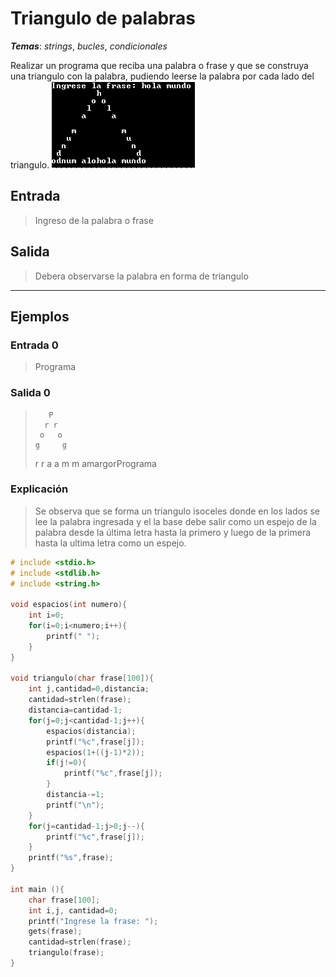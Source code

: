 # Triangulo de palabras

_**Temas**_: _strings_, _bucles_, _condicionales_

Realizar un programa que reciba una palabra o frase y que se construya una triangulo con la palabra, pudiendo leerse la palabra por cada lado del triangulo.
![](img/string.png)

## Entrada

> Ingreso de la palabra o frase

## Salida

> Debera observarse la palabra en forma de triangulo

---

## Ejemplos

### Entrada 0

> Programa

### Salida 0

>        P
>       r r
>      o   o
>     g     g
>    r       r
>   a         a
>  m           m
> amargorPrograma

### Explicación

> Se observa que se forma un triangulo isoceles donde en los lados se lee la palabra ingresada y el la base debe salir como un espejo de la palabra desde la última letra hasta la primero y luego de la primera hasta la ultima letra como un espejo.

```C
# include <stdio.h>
# include <stdlib.h>
# include <string.h>

void espacios(int numero){
	int i=0;
	for(i=0;i<numero;i++){
		printf(" ");
	}
}

void triangulo(char frase[100]){
	int j,cantidad=0,distancia;
	cantidad=strlen(frase);
	distancia=cantidad-1;
	for(j=0;j<cantidad-1;j++){
		espacios(distancia);
		printf("%c",frase[j]);
		espacios(1+((j-1)*2));
		if(j!=0){
			printf("%c",frase[j]);
		}
		distancia-=1;
		printf("\n");
	}
	for(j=cantidad-1;j>0;j--){
		printf("%c",frase[j]);
	}
	printf("%s",frase);
}

int main (){
	char frase[100];
	int i,j, cantidad=0;
	printf("Ingrese la frase: ");
	gets(frase);
	cantidad=strlen(frase);
	triangulo(frase);
}

```
